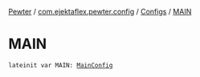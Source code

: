 [Pewter](../../index.md) / [com.ejektaflex.pewter.config](../index.md) / [Configs](index.md) / [MAIN](./-m-a-i-n.md)

# MAIN

`lateinit var MAIN: `[`MainConfig`](../-main-config/index.md)